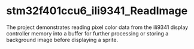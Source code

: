 # stm32f401ccu6_ili9341_ReadImage
 The project demonstrates reading pixel color data from the ili9341 display controller memory into a buffer for further processing or storing a background image before displaying a sprite.

